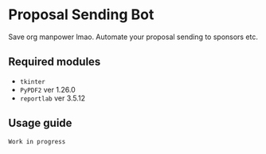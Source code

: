 # Proposal Sending Bot

Save org manpower lmao. Automate your proposal sending to sponsors etc.


## Required modules
* `tkinter`
* `PyPDF2` ver 1.26.0
* `reportlab`  ver 3.5.12
## Usage guide

```html
Work in progress
```